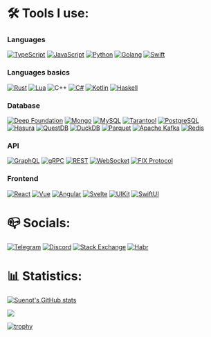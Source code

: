 <h1>🛠️ Tools I use:</h2>

### Languages
[![TypeScript](https://img.shields.io/badge/typescript-3178C6?style=for-the-badge&logo=typescript&logoColor=white)](https://www.typescriptlang.org)
[![JavaScript](https://img.shields.io/badge/javascript-F7DF1E?style=for-the-badge&logo=javascript&logoColor=black)](https://developer.mozilla.org/en-US/docs/Web/JavaScript)
[![Python](https://img.shields.io/badge/python-3776AB?style=for-the-badge&logo=python&logoColor=white)](https://www.python.org)
[![Golang](https://img.shields.io/badge/go-0095D5?style=for-the-badge&logo=go&logoColor=white)](https://go.dev/)
[![Swift](https://img.shields.io/badge/swift-f05139?style=for-the-badge&logo=swift&logoColor=white)](https://www.swift.org/)

### Languages basics
[![Rust](https://img.shields.io/badge/rust-0d7261?style=for-the-badge&logo=rust&logoColor=white)](https://www.rust-lang.org/)
[![Lua](https://img.shields.io/badge/lua-02027d?style=for-the-badge&logo=lua&logoColor=white)](https://www.lua.org/)
![C++](https://img.shields.io/badge/C%2B%2B-00599C?style=for-the-badge&logo=cplusplus&logoColor=white)
[![C#](https://img.shields.io/badge/c%23-239120?style=for-the-badge&logo=c-sharp&logoColor=white)](https://en.wikipedia.org/wiki/C_Sharp_(programming_language))
[![Kotlin](https://img.shields.io/badge/kotlin-0095D5?style=for-the-badge&logo=kotlin&logoColor=white)](https://kotlinlang.org)
[![Haskell](https://img.shields.io/badge/haskell-8b4b87?style=for-the-badge&logo=haskell&logoColor=white)](https://www.haskell.org/)

### Database
[![Deep Foundation](https://img.shields.io/badge/deep-foundation-4479A1?style=for-the-badge&logo=deep&logoColor=white)](https://deep.foundation/)
[![Mongo](https://img.shields.io/badge/mongo-118e4b?style=for-the-badge&logo=mongodb&logoColor=white)](https://www.mongodb.com/)
[![MySQL](https://img.shields.io/badge/mysql-4479A1?style=for-the-badge&logo=mysql&logoColor=white)](https://www.mysql.com)
[![Tarantool](https://img.shields.io/badge/tarantool-4479A1?style=for-the-badge&logo=tarantool&logoColor=white)](https://www.tarantool.io/)
[![PostgreSQL](https://img.shields.io/badge/postgresql-336791?style=for-the-badge&logo=postgresql&logoColor=white)](https://www.postgresql.org)
[![Hasura](https://img.shields.io/badge/hasura-3970fd?style=for-the-badge&logo=postgresql&logoColor=white)](https://hasura.io/)
[![QuestDB](https://img.shields.io/badge/questdb-FF6B35?style=for-the-badge&logo=questdb&logoColor=white)](https://questdb.com/)
[![DuckDB](https://img.shields.io/badge/duckdb-FFF000?style=for-the-badge&logo=duckdb&logoColor=white)](https://duckdb.org/)
[![Parquet](https://img.shields.io/badge/parquet-326CE5?style=for-the-badge&logo=apache&logoColor=white)](https://parquet.apache.org/)
[![Apache Kafka](https://img.shields.io/badge/Apache%20Kafka-231F20?style=for-the-badge&logo=apache-kafka&logoColor=white)](https://kafka.apache.org/)
[![Redis](https://img.shields.io/badge/redis-%23DD0031.svg?style=for-the-badge&logo=redis&logoColor=white)](https://redis.io/)

### API
[![GraphQL](https://img.shields.io/badge/graphql-E10098?style=for-the-badge&logo=graphql&logoColor=white)](https://graphql.org/)
[![gRPC](https://img.shields.io/badge/gRPC-244c5a?style=for-the-badge&logo=grpc&logoColor=white)](https://grpc.io/)
[![REST](https://img.shields.io/badge/REST-009639?style=for-the-badge&logo=restapi&logoColor=white)](https://restfulapi.net/)
[![WebSocket](https://img.shields.io/badge/WebSocket-010101?style=for-the-badge&logo=websocket&logoColor=white)](https://developer.mozilla.org/en-US/docs/Web/API/WebSockets_API)
[![FIX Protocol](https://img.shields.io/badge/FIX%20Protocol-1E3A8A?style=for-the-badge&logo=fix&logoColor=white)](https://www.fixtrading.org/)

### Frontend
[![React](https://img.shields.io/badge/react-61DAFB?style=for-the-badge&logo=react&logoColor=black)](https://reactjs.org)
[![Vue](https://img.shields.io/badge/vue-42b883?style=for-the-badge&logo=vue&logoColor=black)](https://vuejs.org)
[![Angular](https://img.shields.io/badge/angular-ff0000?style=for-the-badge&logo=vue&logoColor=black)](https://angular.dev/)
[![Svelte](https://img.shields.io/badge/svelte-f96743?style=for-the-badge&logo=vue&logoColor=black)](https://svelte.dev/)
[![UIKit](https://img.shields.io/badge/UIKit-147EFB?style=for-the-badge&logo=apple&logoColor=white)](https://developer.apple.com/documentation/uikit)
[![SwiftUI](https://img.shields.io/badge/SwiftUI-FA7343?style=for-the-badge&logo=swift&logoColor=white)](https://developer.apple.com/xcode/swiftui/)

<h1>📪 Socials:</h2>

[![Telegram](https://img.shields.io/badge/telegram-2CA5E0?style=for-the-badge&logo=telegram&logoColor=white)](https://t.me/suenot)
[![Discord](https://img.shields.io/badge/discord-5865F2?style=for-the-badge&logo=discord&logoColor=white)](https://discord.com/users/suenot)
[![Stack Exchange](https://img.shields.io/badge/stack_exchange-1E5297?style=for-the-badge&logo=stack-exchange&logoColor=white)](https://stackoverflow.com/users/937966/eugen-soloviov)
[![Habr](https://img.shields.io/badge/habr-2CA5E0?style=for-the-badge&logo=habr&logoColor=white)](https://habr.com/ru/users/suenot/)

<h1>📊 Statistics:</h2>

[![Suenot's GitHub stats](https://github-readme-stats-ebon-alpha-83.vercel.app/api?username=suenot&show_icons=true&theme=transparent)](https://github.com/anuraghazra/github-readme-stats)

[![](https://visitcount.itsvg.in/api?id=suenot&label=Profile%20Views&color=0&icon=2&pretty=false)](https://visitcount.itsvg.in)

[![trophy](https://github-profile-trophy.vercel.app/?username=suenot&theme=onedark)](https://github.com/ryo-ma/github-profile-trophy)

